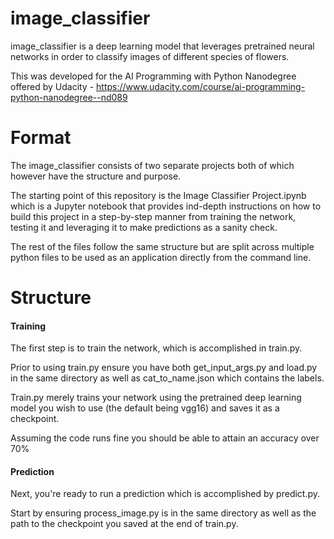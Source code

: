 # image_classifier

image_classifier is a deep learning model that leverages pretrained neural networks in order to classify images of different species of flowers.

This was developed for the AI Programming with Python Nanodegree offered by Udacity - https://www.udacity.com/course/ai-programming-python-nanodegree--nd089

# Format 

The image_classifier consists of two separate projects both of which however have the structure and purpose. 

The starting point of this repository is the Image Classifier Project.ipynb which is a Jupyter notebook that provides ind-depth instructions on how to build
this project in a step-by-step manner from training the network, testing it and leveraging it to make predictions as a sanity check.

The rest of the files follow the same structure but are split across multiple python files to be used as an application directly from the command line. 

# Structure

#### Training ####

The first step is to train the network, which is accomplished in train.py. 

Prior to using train.py ensure you have both get_input_args.py and load.py in the same directory as well as cat_to_name.json which contains the labels. 

Train.py merely trains your network using the pretrained deep learning model you wish to use (the default being vgg16) and saves it as a checkpoint. 

Assuming the code runs fine you should be able to attain an accuracy over 70% 

#### Prediction ####

Next, you're ready to run a prediction which is accomplished by predict.py. 

Start by ensuring process_image.py is in the same directory as well as the path to the checkpoint you saved at the end of train.py. 

